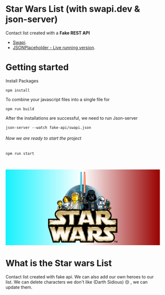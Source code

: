 # Star Wars List (with swapi.dev & json-server)

Contact list created with a **Fake REST API**

- [Swapi](https://swapi.dev/).
- [JSONPlaceholder - Live running version](https://jsonplaceholder.typicode.com/).

# Getting started

Install Packages

```
npm install
```

To combine your javascript files into a single file for 

```
npm run build
```

After the installations are successful, we need to run Json-server

```
json-server --watch fake-api/swapi.json
```

###### Now we are ready to start the project

```
npm run start
```
<br>

![Star Wars](./assets/img/screenshot.png)


# What is the Star wars List

Contact list created with fake api. We can also add our own heroes to our list.
We can delete characters we don't like (Darth Sidious) :unamused: , we can update them.








